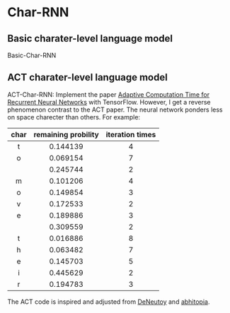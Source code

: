 # Char-RNN
## Basic charater-level language model 
Basic-Char-RNN
## ACT charater-level language model
ACT-Char-RNN: Implement the paper [Adaptive Computation Time for Recurrent Neural Networks](https://arxiv.org/pdf/1603.08983v4.pdf) with TensorFlow. However, I get a reverse phenomenon contrast to the ACT paper. The neural network ponders less on space charecter than others. For example:

| char | remaining probility| iteration times|
|:----:|:------------------:|:--------------:|
|   t  |      0.144139      |        4       |
|   o  |      0.069154      |        7       |
|      |      0.245744      |        2       | 
|   m  |      0.101206      |        4       |
|   o  |      0.149854      |        3       |
|   v  |      0.172533      |        2       |
|   e  |      0.189886      |        3       |
|      |      0.309559      |        2       |
|   t  |      0.016886      |        8       |
|   h  |      0.063482      |        7       |
|   e  |      0.145703      |        5       |
|   i  |      0.445629      |        2       |
|   r  |      0.194783      |        3       |

The ACT code is inspired and adjusted from [DeNeutoy](https://github.com/DeNeutoy/act-tensorflow) and [abhitopia](https://github.com/abhitopia/ACT_Tensorflow).
